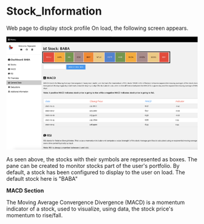 # Stock_Information
Web page to display stock profile
On load, the following screen appears.

![first](first.png)

As seen above, the stocks with their symbols are represented as boxes. The pane can be created to monitor stocks part of the user's portfolio. By default, a stock has been configured to display to the user on load. The default stock here is "BABA"

<b>MACD Section</b>

The Moving Average Convergence Divergence (MACD) is a momentum indicator of a stock, used to visualize, using data, the stock price's momentum to rise/fall.

